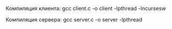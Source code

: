 Компиляция клиента: gcc client.c -o client -lpthread -lncursesw

Компиляция сервера: gcc server.c -o server -lpthread
